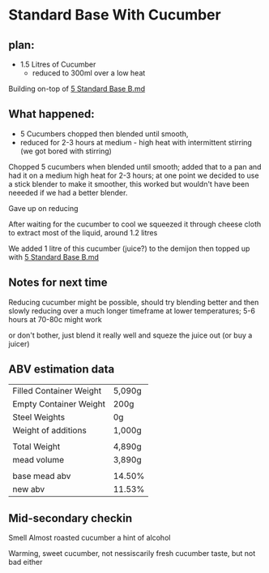 # Standard Base With Cucumber

## plan:

- 1.5 Litres of Cucumber
    - reduced to 300ml over a low heat

Building on-top of <a href="Recipe%20List/5_Standard_Base_B.md"> 5 Standard Base B.md</a>

## What happened:

- 5 Cucumbers chopped then blended until smooth,
- reduced for 2-3 hours at medium - high heat with intermittent stirring (we got bored with stirring)

Chopped 5 cucumbers when blended until smooth; added that to a pan and had it on a medium high heat for 2-3 hours;
at one point we decided to use a stick blender to make it smoother,
this worked but wouldn't have been neeeded if we had a better blender.

Gave up on reducing

After waiting for the cucumber to cool we squeezed it through cheese cloth to extract most of the liquid, around 1.2
litres

We added 1 litre of this cucumber (juice?)  to the demijon then topped up
with <a href="Recipe%20List/5_Standard_Base_B.md"> 5 Standard Base B.md</a>

## Notes for next time

Reducing cucumber might be possible, should try blending better and then slowly reducing over a much longer timeframe
at lower temperatures; 5-6 hours at 70-80c might work

or don't bother, just blend it really well and squeze the juice out (or buy a juicer)

## ABV estimation data

|                         |        |
|-------------------------|--------|
| Filled Container Weight | 5,090g | 
| Empty Container Weight  | 200g   | 
| Steel Weights           | 0g     | 
| Weight of additions     | 1,000g | 
|                         |        |
| Total Weight            | 4,890g | 
| mead volume             | 3,890g | 
|                         |        |
| base mead abv           | 14.50% |
| new abv                 | 11.53% | 

## Mid-secondary checkin

Smell
Almost roasted cucumber a hint of alcohol

Warming, sweet cucumber, not nessiscarily fresh cucumber taste, but not bad either 
